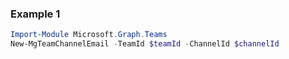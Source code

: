 ### Example 1
``` powershell
Import-Module Microsoft.Graph.Teams
New-MgTeamChannelEmail -TeamId $teamId -ChannelId $channelId
```

